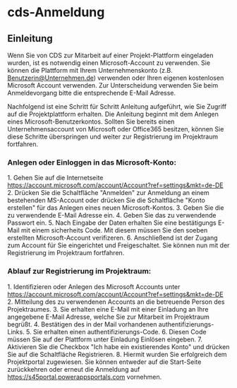 # cds-Anmeldung
<h2>Einleitung</h2>

Wenn Sie von CDS zur Mitarbeit auf einer Projekt-Plattform eingeladen wurden, ist es notwendig einen Microsoft-Account zu verwenden. Sie können die Plattform mit Ihrem Unternehmenskonto (z.B. Benutzerin@Unternehmen.de) verwenden oder Ihren eigenen kostenlosen Microsoft Account verwenden. Zur Unterscheidung verwenden Sie beim Anmeldevorgang bitte die entsprechende E-Mail Adresse.

Nachfolgend ist eine Schritt für Schritt Anleitung aufgeführt, wie Sie Zugriff auf die Projektplattform erhalten. Die Anleitung beginnt mit dem Anlegen eines Microsoft-Benutzerkontos. Sollten Sie bereits einen Unternehmensaccount von Microsoft oder Office365 besitzen, können Sie diese Schritte überspringen und weiter zur Registrierung im Projektraum fortfahren.

<h3>Anlegen oder Einloggen in das Microsoft-Konto:</h3>
1. Gehen Sie auf die Internetseite <a href="https://account.microsoft.com/account/Account?ref=settings&mkt=de-DE">https://account.microsoft.com/account/Account?ref=settings&mkt=de-DE</a>
2. Drücken Sie die Schaltfläche "Anmelden" zur Anmeldung an einem bestehenden MS-Account oder drücken Sie die Schaltfläche "Konto erstellen" für das Anlegen eines neuen Microsoft-Kontos.
3. Geben Sie die zu verwendende E-Mail Adresse ein.
4. Geben Sie das zu verwendende Passwort ein.
5. Nach Eingabe der Daten erhalten Sie eine bestätigungs E-Mail mit einem sicherheits Code. Mit diesem müssen Sie den soeben erstellten Microsoft-Account verifizeren.
6. Anschließend ist der Zugang zum Account für Sie eingerichtet und Freigeschaltet. Sie können nun mit der Registrierung im Projektraum fortfahren.


<h3>Ablauf zur Registrierung im Projektraum:</h3>
1. Identifizieren oder Anlegen des Microsoft Accounts unter <a href="https://account.microsoft.com/account/Account?ref=settings&mkt=de-DE">https://account.microsoft.com/account/Account?ref=settings&mkt=de-DE</a>
2. Mitteilung des zu verwendenen Accounts an die betreuende Person des Projektraumes.
3. Sie erhalten eine E-Mail mit einer Einladung an Ihre angegebene E-Mail Adresse, welche Sie zur Mitarbeit im Projektraum begrüßt.
4. Bestätigen des in der Mail vorhandenen authentifizierungs-Links.
5. Sie erhalten einen authentifizierungs-Code.
6. Diesen Code müssen Sie auf der Plattform unter Einladung Einlösen eingeben.
7. Aktivieren Sie die Checkbox "Ich habe ein existierendes Konto" und drücken Sie auf die Schaltfläche Registrieren.
8. Hiermit wurden Sie erfolgreich dem Projektportal zugewiesen. Sie können entweder auf die Start-Seite zurückkehren oder erneut die Anmeldung auf <a href="https://s45portal.powerappsportals.com">https://s45portal.powerappsportals.com</a> vornehmen.

